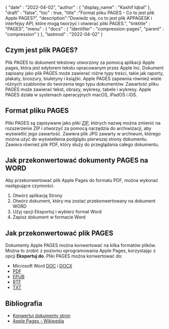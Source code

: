 {
  "date" : "2022-04-02",
  "author" : {
    "display_name" : "Kashif Iqbal"
},
  "draft" : "false",
  "toc" : true,
  "title" :"Format pliku PAGES - Co to jest plik Apple PAGES?",
  "description":"Dowiedz się, co to jest plik APPAGESK i interfejsy API, które mogą tworzyć i otwierać pliki PAGES.",
  "linktitle" : "PAGES",
  "menu" : {
    "docs" : {
      "identifier" : "compression-pages",
      "parent" : "compression"
}
},
  "lastmod" : "2022-04-02"
}

## Czym jest plik PAGES?

Plik PAGES to dokument tekstowy utworzony za pomocą aplikacji Apple pages, która jest edytorem tekstu opracowanym przez Apple Inc. Dokument zapisany jako plik PAGES może zawierać różne typy treści, takie jak raporty, plakaty, broszury, biuletyny i książki. Apple PAGES zapewnia również wiele różnych szablonów do tworzenia tego typu dokumentów. Zawartość pliku PAGES może zawierać tekst, obrazy, wykresy, tabele i wykresy. Apple PAGES działa w systemach operacyjnych macOS, iPadOS i iOS.

## Format pliku PAGES

Pliki PAGES są zapisywane jako pliki [ZIP](/pl/compression/zip/), których nazwę można zmienić na rozszerzenie ZIP i otworzyć za pomocą narzędzia do archiwizacji, aby wyświetlić jego zawartość. Zawiera plik JPG zawarty w archiwum, którego można użyć do wyświetlenia podglądu pierwszej strony dokumentu. Zawiera również plik PDF, który służy do przeglądania całego dokumentu.

## Jak przekonwertować dokumenty PAGES na WORD

Aby przekonwertować plik Apple Pages do formatu PDF, można wykonać następujące czynności.

1. Otwórz aplikację Strony
1. Otwórz dokument, który ma zostać przekonwertowany na dokument WORD
1. Użyj opcji Eksportuj i wybierz format Word
1. Zapisz dokument w formacie Word

## Jak przekonwertować plik PAGES

Dokumenty Apple PAGES można konwertować na kilka formatów plików. Można to zrobić z poziomu oprogramowania Apple Pages, korzystając z opcji **Eksportuj do**. Pliki PAGES można konwertować do:

* Microsoft Word [DOC](/pl/word-processing/doc/) i [DOCX](/pl/word-processing/docx/)
* [PDF](/pl/pdf/)
* [EPUB](/pl/ebook/epub/)
* [RTF](/pl/word-processing/rtf/)
* [TXT](/pl/word-processing/txt/)

## Bibliografia

* [Konwertuj dokumenty stron](https://support.apple.com/en-us/HT202227)
* [Apple Pages - Wikipedia](https://en.wikipedia.org/wiki/Pages_(word_processor))

